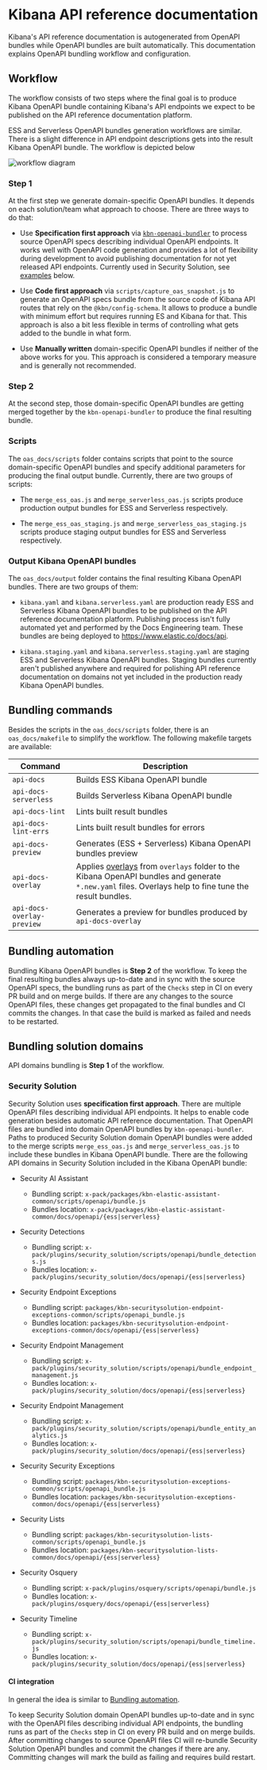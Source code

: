 # Kibana API reference documentation

Kibana's API reference documentation is autogenerated from OpenAPI bundles while OpenAPI bundles are built automatically. This documentation explains OpenAPI bundling workflow and configuration.

## Workflow

The workflow consists of two steps where the final goal is to produce Kibana OpenAPI bundle containing Kibana's API endpoints we expect to be published on the API reference documentation platform.

ESS and Serverless OpenAPI bundles generation workflows are similar. There is a slight difference in API endpoint descriptions gets into the result Kibana OpenAPI bundle. The workflow is depicted below

![workflow diagram](workflow.png)

### Step 1

At the first step we generate domain-specific OpenAPI bundles. It depends on each solution/team what approach to choose. There are three ways to do that:

- Use **Specification first approach** via [`kbn-openapi-bundler`](../packages/kbn-openapi-bundler/README.md) to process source OpenAPI specs describing individual OpenAPI endpoints. It works well with OpenAPI code generation and provides a lot of flexibility during development to avoid publishing documentation for not yet released API endpoints. Currently used in Security Solution, see [examples](#security-solution) below.

- Use **Code first approach** via `scripts/capture_oas_snapshot.js` to generate an OpenAPI specs bundle from the source code of Kibana API routes that rely on the `@kbn/config-schema`. It allows to produce a bundle with minimum effort but requires running ES and Kibana for that. This approach is also a bit less flexible in terms of controlling what gets added to the bundle in what form.

- Use **Manually written** domain-specific OpenAPI bundles if neither of the above works for you. This approach is considered a temporary measure and is generally not recommended.

### Step 2

At the second step, those domain-specific OpenAPI bundles are getting merged together by the `kbn-openapi-bundler` to produce the final resulting bundle.

### Scripts

The `oas_docs/scripts` folder contains scripts that point to the source domain-specific OpenAPI bundles and specify additional parameters for producing the final output bundle. Currently, there are two groups of scripts:

- The `merge_ess_oas.js` and `merge_serverless_oas.js` scripts produce production output bundles for ESS and Serverless respectively.

- The `merge_ess_oas_staging.js` and `merge_serverless_oas_staging.js` scripts produce staging output bundles for ESS and Serverless respectively.

### Output Kibana OpenAPI bundles

The `oas_docs/output` folder contains the final resulting Kibana OpenAPI bundles. There are two groups of them:

- `kibana.yaml` and `kibana.serverless.yaml` are production ready ESS and Serverless Kibana OpenAPI bundles to be published on the API reference documentation platform. Publishing process isn't fully automated yet and performed by the Docs Engineering team. These bundles are being deployed to https://www.elastic.co/docs/api.

- `kibana.staging.yaml` and `kibana.serverless.staging.yaml` are staging ESS and Serverless Kibana OpenAPI bundles. Staging bundles currently aren't published anywhere and required for polishing API reference documentation on domains not yet included in the production ready Kibana OpenAPI bundles.

## Bundling commands

Besides the scripts in the `oas_docs/scripts` folder, there is an `oas_docs/makefile` to simplify the workflow. The following makefile targets are available:

| Command                    | Description                                                                                                                                                                                                        |
| -------------------------- | ------------------------------------------------------------------------------------------------------------------------------------------------------------------------------------------------------------------ |
| `api-docs`                 | Builds ESS Kibana OpenAPI bundle                                                                                                                                                                                   |
| `api-docs-serverless`      | Builds Serverless Kibana OpenAPI bundle                                                                                                                                                                            |
| `api-docs-lint`            | Lints built result bundles                                                                                                                                                                                         |
| `api-docs-lint-errs`       | Lints built result bundles for errors                                                                                                                                                                              |
| `api-docs-preview`         | Generates (ESS + Serverless) Kibana OpenAPI bundles preview                                                                                                                                                        |
| `api-docs-overlay`         | Applies [overlays](https://docs.bump.sh/help/specification-support/overlays/) from `overlays` folder to the Kibana OpenAPI bundles and generate `*.new.yaml` files. Overlays help to fine tune the result bundles. |
| `api-docs-overlay-preview` | Generates a preview for bundles produced by `api-docs-overlay`                                                                                                                                                     |

## Bundling automation

Bundling Kibana OpenAPI bundles is **Step 2** of the workflow. To keep the final resulting bundles always up-to-date and in sync with the source OpenAPI specs, the bundling runs as part of the `Checks` step in CI on every PR build and on merge builds. If there are any changes to the source OpenAPI files, these changes get propagated to the final bundles and CI commits the changes. In that case the build is marked as failed and needs to be restarted.

## Bundling solution domains

API domains bundling is **Step 1** of the workflow.

### Security Solution

Security Solution uses **specification first approach**. There are multiple OpenAPI files describing individual API endpoints. It helps to enable code generation besides automatic API reference documentation. That OpenAPI files are bundled into domain OpenAPI bundles by `kbn-openapi-bundler`. Paths to produced Security Solution domain OpenAPI bundles were added to the merge scripts `merge_ess_oas.js` and `merge_serverless_oas.js` to include these bundles in Kibana OpenAPI bundle. There are the following API domains in Security Solution included in the Kibana OpenAPI bundle:

- Security AI Assistant

  - Bundling script: `x-pack/packages/kbn-elastic-assistant-common/scripts/openapi/bundle.js`
  - Bundles location: `x-pack/packages/kbn-elastic-assistant-common/docs/openapi/{ess|serverless}`

- Security Detections

  - Bundling script: `x-pack/plugins/security_solution/scripts/openapi/bundle_detections.js`
  - Bundles location: `x-pack/plugins/security_solution/docs/openapi/{ess|serverless}`

- Security Endpoint Exceptions

  - Bundling script: `packages/kbn-securitysolution-endpoint-exceptions-common/scripts/openapi_bundle.js`
  - Bundles location: `packages/kbn-securitysolution-endpoint-exceptions-common/docs/openapi/{ess|serverless}`

- Security Endpoint Management

  - Bundling script: `x-pack/plugins/security_solution/scripts/openapi/bundle_endpoint_management.js`
  - Bundles location: `x-pack/plugins/security_solution/docs/openapi/{ess|serverless}`

- Security Endpoint Management

  - Bundling script: `x-pack/plugins/security_solution/scripts/openapi/bundle_entity_analytics.js`
  - Bundles location: `x-pack/plugins/security_solution/docs/openapi/{ess|serverless}`

- Security Security Exceptions

  - Bundling script: `packages/kbn-securitysolution-exceptions-common/scripts/openapi_bundle.js`
  - Bundles location: `packages/kbn-securitysolution-exceptions-common/docs/openapi/{ess|serverless}`

- Security Lists

  - Bundling script: `packages/kbn-securitysolution-lists-common/scripts/openapi_bundle.js`
  - Bundles location: `packages/kbn-securitysolution-lists-common/docs/openapi/{ess|serverless}`

- Security Osquery

  - Bundling script: `x-pack/plugins/osquery/scripts/openapi/bundle.js`
  - Bundles location: `x-pack/plugins/osquery/docs/openapi/{ess|serverless}`

- Security Timeline
  - Bundling script: `x-pack/plugins/security_solution/scripts/openapi/bundle_timeline.js`
  - Bundles location: `x-pack/plugins/security_solution/docs/openapi/{ess|serverless}`

#### CI integration

In general the idea is similar to [Bundling automation](#bundling-automation).

To keep Security Solution domain OpenAPI bundles up-to-date and in sync with the OpenAPI files describing individual API endpoints, the bundling runs as part of the `Checks` step in CI on every PR build and on merge builds. After committing changes to source OpenAPI files CI will re-bundle Security Solution OpenAPI bundles and commit the changes if there are any. Committing changes will mark the build as failing and requires build restart.
